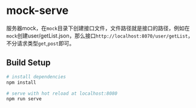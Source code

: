 # mock-serve

服务器mock，在`mock`目录下创建接口文件，文件路径就是接口的路径，例如在`mock`创建user/getList.json，那么接口`http://localhost:8070/user/getList`，不分请求类型`get`,`post`即可。

## Build Setup

``` bash
# install dependencies
npm install

# serve with hot reload at localhost:8080
npm run serve
```
